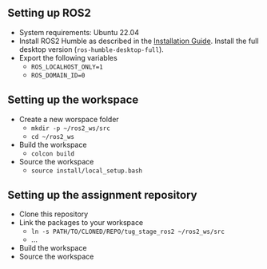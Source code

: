 ## Setting up ROS2

- System requirements: Ubuntu 22.04
- Install ROS2 Humble as described in the [Installation Guide](https://docs.ros.org/en/humble/Installation/Ubuntu-Install-Debs.html). Install the full desktop version (`ros-humble-desktop-full`).
- Export the following variables
  - `ROS_LOCALHOST_ONLY=1`
  - `ROS_DOMAIN_ID=0`

## Setting up the workspace

- Create a new worspace folder
  - `mkdir -p ~/ros2_ws/src`
  - `cd ~/ros2_ws`
- Build the workspace
  - `colcon build`
- Source the workspace
  - `source install/local_setup.bash`

## Setting up the assignment repository

- Clone this repository
- Link the packages to your workspace
  - `ln -s PATH/TO/CLONED/REPO/tug_stage_ros2 ~/ros2_ws/src`
  - ...
- Build the workspace
- Source the workspace
